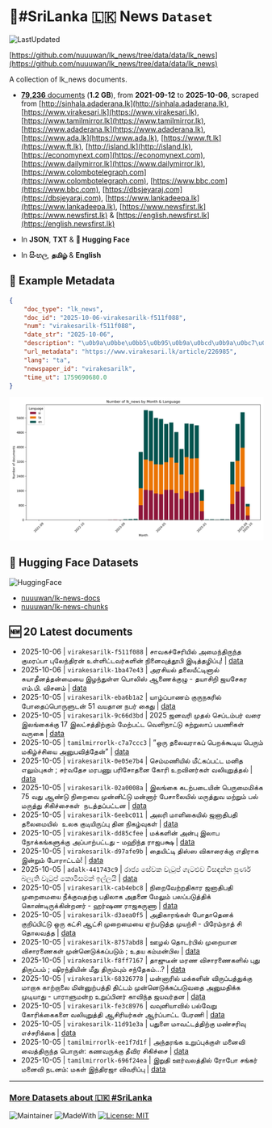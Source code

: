 # 📄#SriLanka 🇱🇰 News `Dataset`

![LastUpdated](https://img.shields.io/badge/last_updated-2025--10--06_01:30:23-green)

[https://github.com/nuuuwan/lk_news/tree/data/data/lk_news](https://github.com/nuuuwan/lk_news/tree/data/data/lk_news)

A collection of lk_news documents.

- [**79,236** documents](https://github.com/nuuuwan/lk_news/tree/data/data/lk_news) (**1.2 GB**), from **2021-09-12** to **2025-10-06**, scraped from [http://sinhala.adaderana.lk](http://sinhala.adaderana.lk), [https://www.virakesari.lk](https://www.virakesari.lk), [https://www.tamilmirror.lk](https://www.tamilmirror.lk), [https://www.adaderana.lk](https://www.adaderana.lk), [https://www.ada.lk](https://www.ada.lk), [https://www.ft.lk](https://www.ft.lk), [http://island.lk](http://island.lk), [https://economynext.com](https://economynext.com), [https://www.dailymirror.lk](https://www.dailymirror.lk), [https://www.colombotelegraph.com](https://www.colombotelegraph.com), [https://www.bbc.com](https://www.bbc.com), [https://dbsjeyaraj.com](https://dbsjeyaraj.com), [https://www.lankadeepa.lk](https://www.lankadeepa.lk), [https://www.newsfirst.lk](https://www.newsfirst.lk) & [https://english.newsfirst.lk](https://english.newsfirst.lk)

- In **JSON**, **TXT** & **🤗 Hugging Face**

- In **සිංහල**, **தமிழ்** & **English**

## 📝 Example Metadata

```json
{
    "doc_type": "lk_news",
    "doc_id": "2025-10-06-virakesarilk-f511f088",
    "num": "virakesarilk-f511f088",
    "date_str": "2025-10-06",
    "description": "\u0b9a\u0bbe\u0bb5\u0b95\u0b9a\u0bcd\u0b9a\u0bc7\u0bb0\u0bbf\u0baf\u0bbf\u0bb2\u0bcd \u0b85\u0bae\u0bc8\u0ba8\u0bcd\u0ba4\u0bbf\u0bb0\u0bc1\u0ba8\u0bcd\u0ba4 \u0b95\u0bc1\u0bae\u0bb0\u0baa\u0bcd\u0baa\u0bbe \u0baa\u0bc1\u0bb2\u0bc7\u0ba8\u0bcd\u0ba4\u0bbf\u0bb0\u0ba9\u0bcd \u0b89\u0bb3\u0bcd\u0bb3\u0bbf\u0b9f\u0bcd\u0b9f\u0bb5\u0bb0\u0bcd\u0b95\u0bb3\u0bbf\u0ba9\u0bcd \u0ba8\u0bbf\u0ba9\u0bc8\u0bb5\u0bc1\u0ba4\u0bcd\u0ba4\u0bc2\u0baa\u0bbf \u0b87\u0b9f\u0bbf\u0ba4\u0bcd\u0ba4\u0bb4\u0bbf\u0baa\u0bcd\u0baa\u0bc1!",
    "url_metadata": "https://www.virakesari.lk/article/226985",
    "lang": "ta",
    "newspaper_id": "virakesarilk",
    "time_ut": 1759690680.0
}
```

![Chart](https://raw.githubusercontent.com/nuuuwan/lk_news/refs/heads/data/data/lk_news/docs_by_month_and_lang.png)

## 🤗 Hugging Face Datasets

![HuggingFace](https://img.shields.io/badge/-HuggingFace-FDEE21?style=for-the-badge&logo=HuggingFace)

- [nuuuwan/lk-news-docs](https://huggingface.co/datasets/nuuuwan/lk-news-docs)
- [nuuuwan/lk-news-chunks](https://huggingface.co/datasets/nuuuwan/lk-news-chunks)

## 🆕 20 Latest documents

- 2025-10-06 | `virakesarilk-f511f088` | சாவகச்சேரியில் அமைந்திருந்த குமரப்பா புலேந்திரன் உள்ளிட்டவர்களின் நினைவுத்தூபி இடித்தழிப்பு! | [data](https://github.com/nuuuwan/lk_news/tree/data/data/lk_news/2020s/2025/2025-10-06-virakesarilk-f511f088)
- 2025-10-06 | `virakesarilk-1ba47e43` | அரசியல் தலையீட்டினால் சுயாதீனத்தன்மையை இழந்துள்ள பொலிஸ் ஆணைக்குழு - தயாசிறி ஜயசேகர எம்.பி. விசனம் | [data](https://github.com/nuuuwan/lk_news/tree/data/data/lk_news/2020s/2025/2025-10-06-virakesarilk-1ba47e43)
- 2025-10-05 | `virakesarilk-eba6b1a2` | யாழ்ப்பாணம் குருநகரில் போதைப்பொருளுடன் 51 வயதான நபர் கைது | [data](https://github.com/nuuuwan/lk_news/tree/data/data/lk_news/2020s/2025/2025-10-05-virakesarilk-eba6b1a2)
- 2025-10-05 | `virakesarilk-9c66d3bd` | 2025 ஜனவரி முதல் செப்டம்பர் வரை இலங்கைக்கு 17 இலட்சத்திற்கும் மேற்பட்ட வெளிநாட்டு சுற்றுலாப் பயணிகள் வருகை | [data](https://github.com/nuuuwan/lk_news/tree/data/data/lk_news/2020s/2025/2025-10-05-virakesarilk-9c66d3bd)
- 2025-10-05 | `tamilmirrorlk-c7a7ccc3` | ”ஒரு தலைவராகப் பெறக்கூடிய பெரும் மகிழ்ச்சியை அனுபவித்தேன்” | [data](https://github.com/nuuuwan/lk_news/tree/data/data/lk_news/2020s/2025/2025-10-05-tamilmirrorlk-c7a7ccc3)
- 2025-10-05 | `virakesarilk-0e05e7b4` | செம்மணியில் மீட்கப்பட்ட மனித எலும்புகள் ; சர்வதேச மரபணு பரிசோதனை கோரி உறவினர்கள் வலியுறுத்தல் | [data](https://github.com/nuuuwan/lk_news/tree/data/data/lk_news/2020s/2025/2025-10-05-virakesarilk-0e05e7b4)
- 2025-10-05 | `virakesarilk-02a0008a` | இலங்கை கடற்படையின் பெருமைமிக்க 75 வது ஆண்டு நிறைவை முன்னிட்டு மன்னார் பேசாலையில் மருத்துவ மற்றும் பல் மருத்து சிகிச்​சைகள்  நடத்தப்பட்டன | [data](https://github.com/nuuuwan/lk_news/tree/data/data/lk_news/2020s/2025/2025-10-05-virakesarilk-02a0008a)
- 2025-10-05 | `virakesarilk-6eebc011` | அலரி மாளிகையில்  ஜனாதிபதி தலைமையில்  உலக குடியிருப்பு தின நிகழ்வுகள் | [data](https://github.com/nuuuwan/lk_news/tree/data/data/lk_news/2020s/2025/2025-10-05-virakesarilk-6eebc011)
- 2025-10-05 | `virakesarilk-dd85cfee` | மக்களின் அன்பு இலாப நோக்கங்களுக்கு அப்பாற்பட்டது - மஹிந்த ராஜபக்ஷ | [data](https://github.com/nuuuwan/lk_news/tree/data/data/lk_news/2020s/2025/2025-10-05-virakesarilk-dd85cfee)
- 2025-10-05 | `virakesarilk-d97afe9b` | தையிட்டி திஸ்ஸ விகாரைக்கு எதிராக இன்றும் போராட்டம்! | [data](https://github.com/nuuuwan/lk_news/tree/data/data/lk_news/2020s/2025/2025-10-05-virakesarilk-d97afe9b)
- 2025-10-05 | `adalk-441743c9` | රාජ්‍ය සේවක වැටුප් ගැටළුව විසඳන්න පූර්ණ බලැති වැටුප් කොමිසමක් ඉල්ලයි | [data](https://github.com/nuuuwan/lk_news/tree/data/data/lk_news/2020s/2025/2025-10-05-adalk-441743c9)
- 2025-10-05 | `virakesarilk-cab4ebc8` | நிறைவேற்றதிகார ஜனாதிபதி முறைமையை நீக்குவதற்கு பதிலாக அதனை மேலும் பலப்படுத்திக் கொண்டிருக்கின்றனர் - ஹர்ஷண ராஜகருணா | [data](https://github.com/nuuuwan/lk_news/tree/data/data/lk_news/2020s/2025/2025-10-05-virakesarilk-cab4ebc8)
- 2025-10-05 | `virakesarilk-d3aea0f5` | அதிகாரங்கள் போதாதெனக் குறிப்பிட்டு ஒரு கட்சி ஆட்சி முறைமையை ஏற்படுத்த முயற்சி - பிரேம்நாத் சி தொலவத்த | [data](https://github.com/nuuuwan/lk_news/tree/data/data/lk_news/2020s/2025/2025-10-05-virakesarilk-d3aea0f5)
- 2025-10-05 | `virakesarilk-8757abd8` | ஊழல் தொடர்பில் முறையான விசாரணைகள் முன்னெடுக்கப்படும் ;  உதய கம்மன்பில | [data](https://github.com/nuuuwan/lk_news/tree/data/data/lk_news/2020s/2025/2025-10-05-virakesarilk-8757abd8)
- 2025-10-05 | `virakesarilk-f8ff7167` | தாஜுடீன் மரண விசாரணைகளில் புது திருப்பம் ; ஷிரந்தியின் மீது திரும்பும் சந்தேகம்…? | [data](https://github.com/nuuuwan/lk_news/tree/data/data/lk_news/2020s/2025/2025-10-05-virakesarilk-f8ff7167)
- 2025-10-05 | `virakesarilk-68326778` | மன்னாரில் மக்களின் விருப்பத்துக்கு மாறாக காற்றாலை மின்னுற்பத்தி திட்டம் முன்னெடுக்கப்படுவதை அனுமதிக்க முடியாது - பாராளுமன்ற உறுப்பினர் காவிந்த ஜயவர்தன | [data](https://github.com/nuuuwan/lk_news/tree/data/data/lk_news/2020s/2025/2025-10-05-virakesarilk-68326778)
- 2025-10-05 | `virakesarilk-fe3c8976` | வவுனியாவில் பல்வேறு கோரிக்கைகளை வலியுறுத்தி ஆசிரியர்கள் ஆர்ப்பாட்ட பேரணி | [data](https://github.com/nuuuwan/lk_news/tree/data/data/lk_news/2020s/2025/2025-10-05-virakesarilk-fe3c8976)
- 2025-10-05 | `virakesarilk-11d91e3a` | பதுளை மாவட்டத்திற்கு மண்சரிவு எச்சரிக்கை | [data](https://github.com/nuuuwan/lk_news/tree/data/data/lk_news/2020s/2025/2025-10-05-virakesarilk-11d91e3a)
- 2025-10-05 | `tamilmirrorlk-ee1f7d1f` | அந்தரங்க உறுப்புக்குள் மனைவி வைத்திருந்த பொருள்:   கணவருக்கு தீவிர சிகிச்சை | [data](https://github.com/nuuuwan/lk_news/tree/data/data/lk_news/2020s/2025/2025-10-05-tamilmirrorlk-ee1f7d1f)
- 2025-10-05 | `tamilmirrorlk-696f24ea` | இறுதி ஊர்வலத்தில் ரோபோ சங்கர் மனைவி நடனம்: மகள் இந்திரஜா விவரிப்பு | [data](https://github.com/nuuuwan/lk_news/tree/data/data/lk_news/2020s/2025/2025-10-05-tamilmirrorlk-696f24ea)

---

### [More Datasets about 🇱🇰 #SriLanka](https://github.com/nuuuwan/lk_datasets)

![Maintainer](https://img.shields.io/badge/maintainer-nuuuwan-red)
![MadeWith](https://img.shields.io/badge/made_with-python-blue)
[![License: MIT](https://img.shields.io/badge/License-MIT-yellow.svg)](https://opensource.org/licenses/MIT)
